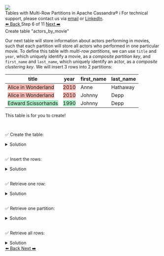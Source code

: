 <!-- TOP -->
<div class="top">
  <img src="https://datastax-academy.github.io/katapod-shared-assets/images/ds-academy-logo.svg" />
  <div class="scenario-title-section">
    <span class="scenario-title">Tables with Multi-Row Partitions in Apache Cassandra®</span>
    <span class="scenario-subtitle">ℹ️ For technical support, please contact us via <a href="mailto:aleksandr.volochnev@datastax.com">email</a> or <a href="https://dtsx.io/aleks">LinkedIn</a>.</span>
  </div>
</div>

<!-- NAVIGATION -->
<div id="navigation-top" class="navigation-top">
 <a href='command:katapod.loadPage?[{"step":"step5-astra"}]'
   class="btn btn-dark navigation-top-left">⬅️ Back
 </a>
<span class="step-count"> Step 6 of 11</span>
 <a href='command:katapod.loadPage?[{"step":"step7-astra"}]' 
    class="btn btn-dark navigation-top-right">Next ➡️
  </a>
</div>

<!-- CONTENT -->

<div class="step-title">Create table "actors_by_movie"</div>

Our next table will store information about actors 
performing in movies, such that each partition will store all actors who 
performed in one particular movie. To define 
this table with *multi-row partitions*, we can use `title` and `year`, which uniquely identify a movie,
as a *composite partition key*, and `first_name` and `last_name`, which uniquely identify an actor, as a *composite clustering key*.
We will insert 3 rows into 2 partitions:

| title               | year | first_name       | last_name |
|---------------------|------|------------------|-----------|
| <span style="background-color:#F5B7B1">Alice in Wonderland</span> | <span style="background-color:#F5B7B1">2010</span> | Anne   | Hathaway |
| <span style="background-color:#F5B7B1">Alice in Wonderland</span> | <span style="background-color:#F5B7B1">2010</span> | Johnny | Depp     |
| <span style="background-color:#ABEBC6">Edward Scissorhands</span> | <span style="background-color:#ABEBC6">1990</span> | Johnny | Depp     |

This table is for you to create!

<br/>

✅ Create the table:
<details>
  <summary>Solution</summary>

```
CREATE TABLE IF NOT EXISTS actors_by_movie (
  title TEXT,
  year INT,
  first_name TEXT,
  last_name TEXT,
  PRIMARY KEY ((title, year), first_name, last_name)
);
```

</details>

<br/>

✅ Insert the rows:
<details>
  <summary>Solution</summary>

```
INSERT INTO actors_by_movie (title, year, first_name, last_name)  
VALUES ('Alice in Wonderland', 2010, 'Johnny', 'Depp');
INSERT INTO actors_by_movie (title, year, first_name, last_name) 
VALUES ('Alice in Wonderland', 2010, 'Anne', 'Hathaway');
INSERT INTO actors_by_movie (title, year, first_name, last_name)   
VALUES ('Edward Scissorhands', 1990, 'Johnny', 'Depp');
```

</details>

<br/>

✅ Retrieve one row:
<details>
  <summary>Solution</summary>

```
SELECT * FROM actors_by_movie
WHERE title = 'Alice in Wonderland'
  AND year = 2010
  AND first_name = 'Johnny'
  AND last_name = 'Depp';
```

</details>

<br/>

✅ Retrieve one partition:
<details>
  <summary>Solution</summary>

```
SELECT * FROM actors_by_movie
WHERE title = 'Alice in Wonderland'
  AND year = 2010;
```

</details>

<br/>

✅ Retrieve all rows:
<details>
  <summary>Solution</summary>

```
SELECT * FROM actors_by_movie;
```

</details>

<!-- NAVIGATION -->
<div id="navigation-bottom" class="navigation-bottom">
 <a href='command:katapod.loadPage?[{"step":"step5-astra"}]'
   class="btn btn-dark navigation-bottom-left">⬅️ Back
 </a>
 <a href='command:katapod.loadPage?[{"step":"step7-astra"}]'
    class="btn btn-dark navigation-bottom-right">Next ➡️
  </a>
</div>

